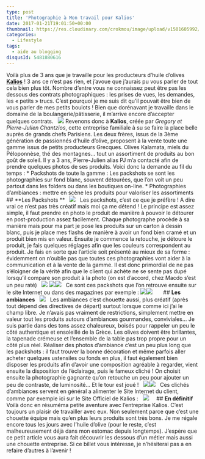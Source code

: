 ```yaml
---
type: post
title: 'Photographie à Mon travail pour Kalios'
date: 2017-01-21T19:01:50+00:00
thumbnail: https://res.cloudinary.com/crokmou/image/upload/v1501605992/packshot-kalios-fruits-secs-HD-TIFF-160x58_rhliza.png
categories: 
  - Lifestyle
tags: 
  - aide au blogging
disqusId: 5481880616
---
```


Voilà plus de 3 ans que je travaille pour les producteurs d’huile d’olives **[Kalios](http://mykalios.com/)** ! 3 ans ce n’est pas rien, et j’avoue que j’aurais pu vous parler de tout cela bien plus tôt. Nombre d’entre vous ne connaissez peut être pas les dessous des contrats photographiques : les prises de vues, les demandes, les « petits » trucs. C’est pourquoi je me suis dit qu’il pouvait être bien de vous parler de mes petits boulots ! Bien que dorénavant je travaille dans le domaine de la boulangerie/pâtisserie, il m’arrive encore d’accepter quelques contrats.   ![](https://res.cloudinary.com/crokmou/image/upload/v1501605657/Capture-d---e--cran-2017-01-21-a---15.57.52_aaoitk.png) Revenons donc à **Kalios**, créée par _Gregory et Pierre-Julien Chantzios_, cette entreprise familiale à su se faire la place belle auprès de grands chefs Parisiens. Les deux frères, issus de la 3ème génération de passionnés d’huile d’olive, proposent à la vente toute une gamme issus de petits producteurs Grecques. Olives Kalamata, miels du Péloponnèse, thé des montagnes… tout un assortiment de produits au bon goût de soleil. Il y a 3 ans, Pierre-Julien alias PJ m’a contacté afin de prendre quelques photos de ses produits. Voici donc la demande au fil du temps : * Packshots de toute la gamme : Les packshots se sont les photographies sur fond blanc, souvent détourées, que l’on voit un peu partout dans les folders ou dans les boutiques on-line. * Photographies d’ambiances : mettre en scène les produits pour valoriser les assortiments   ## **Les Packshots **   ![](https://res.cloudinary.com/crokmou/image/upload/v1501605994/packshot-kalios-huiles_a3gmtt.jpg)   Les packshots, c’est ce que je préfère ! A dire vrai ce n’est pas très créatif mais moi ça me détend ! Le principe est assez simple, il faut prendre en photo le produit de manière à pouvoir le détourer en post-production assez facilement. Chaque photographe procède à sa manière mais pour ma part je pose les produits sur un carton à dessin blanc, puis je place mes flashs de manière à avoir un fond bien cramé et un produit bien mis en valeur. Ensuite je commence la retouche, je détoure le produit, je fais quelques réglages afin que les couleurs correspondent au produit. Je fais en sorte que l’article soit présenté au mieux de sa forme : évidemment on n’oublie pas que toutes ces photographies vont aider à la communication et à la vente de la gamme. Il est donc primordial de ne pas s’éloigner de la vérité afin que le client qui achète ne se sente pas dupé lorsqu’il compare son produit à la photo (on est d’accord, chez Macdo s’est un peu raté)   ![](https://res.cloudinary.com/crokmou/image/upload/v1501605626/Capture-d---e--cran-2017-01-21-a---16.11.47_rg6e0k.png) ![](https://res.cloudinary.com/crokmou/image/upload/v1501605630/Capture-d---e--cran-2017-01-21-a---16.11.09_rdy3im.png)![](https://res.cloudinary.com/crokmou/image/upload/v1501605629/Capture-d---e--cran-2017-01-21-a---16.11.30_vc4apo.png)   Ce sont ces packshots que l’on retrouve ensuite sur le site Internet ou dans des magazines par exemple : ![](https://res.cloudinary.com/crokmou/image/upload/v1501605625/Capture-d---e--cran-2017-01-21-a---16.31.15_byufac.png)![](https://res.cloudinary.com/crokmou/image/upload/v1501605941/marie-claire-idee_xehrqj.png)       ## **Les ambiances**   ![](https://res.cloudinary.com/crokmou/image/upload/v1501605856/kalios-ambiance-olives_lhfyof.png)   Les ambiances c’est chouette aussi, plus créatif (après tout dépend des directives de départ) surtout lorsque comme ici j’ai le champ libre. Je n’avais pas vraiment de restrictions, simplement mettre en valeur tout les produits autours d’ambiances gourmandes, conviviales… Je suis partie dans des tons assez chaleureux, boisés pour rappeler un peu le côté authentique et ensoleillé de la Grèce. Les olives doivent être brillantes, la tapenade crémeuse et l’ensemble de la table pas trop propre pour un côté plus réel. Réaliser des photos d’ambiance c’est un peu plus long que les packshots : il faut trouver la bonne décoration et même parfois aller acheter quelques ustensiles ou fonds en plus, il faut également bien disposer les produits afin d’avoir une composition agréable à regarder, vient ensuite la disposition de l’éclairage, puis le fameux cliché ! On choisit ensuite la photographie gagnante qu’on retouche un peu pour ajouter un peu de contraste, de luminosité… Et le tour est joué !   ![](https://res.cloudinary.com/crokmou/image/upload/v1501605849/kalios-ambiance-miels_eobozx.png)![](https://res.cloudinary.com/crokmou/image/upload/v1501605587/ambiance-kalios-gressins-BD-PNG_cdgb1u.png)   Ces clichés d’ambiances servent en général a alimenter le Site Internet du client, comme par exemple ici sur le Site Officiel de Kalios :   ![](https://res.cloudinary.com/crokmou/image/upload/v1501605662/Capture-d---e--cran-2017-01-21-a---16.44.21_buupkv.png)     ## **En définitif** Voilà donc en résuméma petite aventure avec l’entreprise Kalios. C’est toujours un plaisir de travailler avec eux. Non seulement parce que c’est une chouette équipe mais qu’en plus leurs produits sont très bons. Je me régale encore tous les jours avec l’huile d’olive (pour le reste, c’est malheureusement déjà dans mon estomac depuis longtemps). J’espère que ce petit article vous aura fait découvrir les dessous d’un métier mais aussi une chouette entreprise. Si ce billet vous intéresse, je n’hésiterai pas a en refaire d’autres à l’avenir !